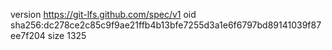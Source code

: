 version https://git-lfs.github.com/spec/v1
oid sha256:dc278ce2c85c9f9ae21ffb4b13bfe7255d3a1e6f6797bd89141039f87ee7f204
size 1325
